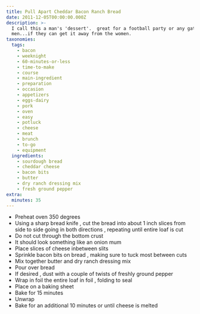 ```yaml
---
title: Pull Apart Cheddar Bacon Ranch Bread
date: 2011-12-05T00:00:00.000Z
description: >-
  I call this a man's 'dessert'.  great for a football party or any gathering of
  men...if they can get it away from the women.
taxonomies:
  tags:
    - bacon
    - weeknight
    - 60-minutes-or-less
    - time-to-make
    - course
    - main-ingredient
    - preparation
    - occasion
    - appetizers
    - eggs-dairy
    - pork
    - oven
    - easy
    - potluck
    - cheese
    - meat
    - brunch
    - to-go
    - equipment
  ingredients:
    - sourdough bread
    - cheddar cheese
    - bacon bits
    - butter
    - dry ranch dressing mix
    - fresh ground pepper
extra:
  minutes: 35
---
```

 - Preheat oven 350 degrees
 - Using a sharp bread knife , cut the bread into about 1 inch slices from side to side going in both directions , repeating until entire loaf is cut
 - Do not cut through the bottom crust
 - It should look something like an onion mum
 - Place slices of cheese inbetween slits
 - Sprinkle bacon bits on bread , making sure to tuck most between cuts
 - Mix together butter and dry ranch dressing mix
 - Pour over bread
 - If desired , dust with a couple of twists of freshly ground pepper
 - Wrap in foil the entire loaf in foil , folding to seal
 - Place on a baking sheet
 - Bake for 15 minutes
 - Unwrap
 - Bake for an additional 10 minutes or until cheese is melted
